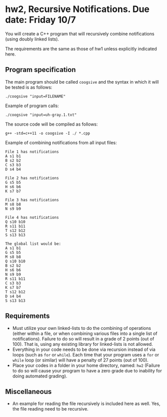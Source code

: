 # hw2, Recursive Notifications. Due date: Friday 10/7

You will create a C++ program that will recursively combine notifications (using doubly linked lists).

The requirements are the same as those of hw1 unless explicitly indicated here.

## Program specification

The main program should be called `coogsive` and the syntax in which it will be tested is as follows:

`./coogsive "input=FILENAME"`

Example of program calls:

`./coogsive "input=uh-gray.1.txt"`

The source code will be compiled as follows:

`g++ -std=c++11 -o coogsive -I ./ *.cpp`


Example of combining notifications from all input files:

    File 1 has notifications 
    A s1 b1
    B s2 b2
    C s3 b3
    D s4 b4

    File 2 has notifications 
    G s5 b5
    H s6 b6
    K s7 b7

    File 3 has notifications 
    M s8 b8
    N s9 b9

    File 4 has notifications 
    Q s10 b10
    R s11 b11
    T s12 b12
    S s13 b13

    The global list would be: 
    A s1 b1
    G s5 b5
    M s8 b8
    Q s10 b10
    B s2 b2
    H s6 b6
    N s9 b9
    R s11 b11
    C s3 b3
    K s7 b7
    T s12 b12
    D s4 b4
    S s13 b13
    
## Requirements

* Must utilize your own linked-lists to do the combining of operations (either within a file, or when combining various files into a single list of notifications). Failure to do so will result in a grade of 2 points (out of 100). That is, using any existing library for linked-lists is not allowed.
* Everything in your code needs to be done via recursion instead of via loops (such as `for` or `while`). Each time that your program uses a `for` or `while` loop (or similar) will have a penalty of 27 points (out of 100).
* Place your codes in a folder in your home directory, named: `hw2` (Failure to do so will cause your program to have a zero grade due to inability for doing automated grading).

## Miscellaneous

* An example for reading the file recursively is included here as well. Yes, the file reading need to be recursive.
